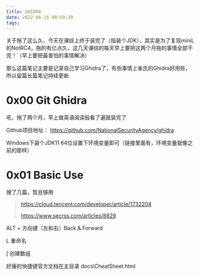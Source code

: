 ```yaml
---
title: GHIDRA
date: 2022-06-15 08:59:39
tags:
---
```

关于拖了这么久，今天在课综上终于装完了（指装个JDK），其实是为了复现miniL的NotRC4，拖的有亿点久，这几天课综的每天早上要把这两个月拖的事情全部干完！（早上要把最害怕的事情解决）

那么这篇笔记主要是记录自己学习Ghidra了，有些事情上雀氏的Ghidra好用些，所以留篇长篇笔记持续更新



# 0x00 Git Ghidra

吼，拖了两个月，早上做英语阅读般看了遍就装完了

Github项目地址： https://github.com/NationalSecurityAgency/ghidra

Windows下装个JDK11 64位设置下环境变量即可（链接里面有，环境变量就像之前的那样）





# 0x01 Basic Use

搜了几篇，暂且够用

> https://cloud.tencent.com/developer/article/1732204
>
> https://www.secrss.com/articles/8829

ALT + 方向键（左和右）Back & Forward

L 重命名

[ 创建数组

好康的快捷键官方文档在主目录 docs\CheatSheet.html

 